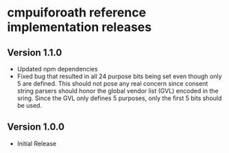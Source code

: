 
# cmpuiforoath reference implementation releases

## Version 1.1.0
* Updated npm dependencies
* Fixed bug that resulted in all 24 purpose bits being set even though only 5 are defined.  This should not pose any real concern since consent string parsers should honor the global vendor list (GVL) encoded in the sring.  Since the GVL only defines 5 purposes, only the first 5 bits should be used.  


## Version 1.0.0
* Initial Release